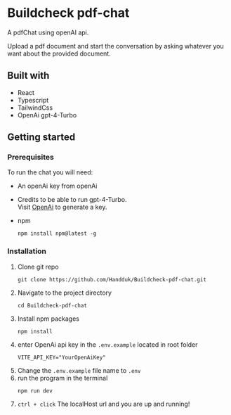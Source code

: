 # Buildcheck pdf-chat

A pdfChat using openAI api.

Upload a pdf document and start the conversation by asking whatever you want about the provided document.

## Built with

- React
- Typescript
- TailwindCss
- OpenAi gpt-4-Turbo


## Getting started

### Prerequisites
To run the chat you will need:
* An openAi key from openAi
* Credits to be able to run gpt-4-Turbo. <br/>
Visit [OpenAi](https://platform.openai.com/api-keys) to generate a key.

* npm
  ```
  npm install npm@latest -g
  ```

### Installation
1. Clone git repo
   ```
   git clone https://github.com/Handduk/Buildcheck-pdf-chat.git
   ```
2. Navigate to the project directory
   ```
   cd Buildcheck-pdf-chat
   ```
3. Install npm packages
   ```
   npm install
   ```
4. enter OpenAi api key in the `.env.example` located in root folder
   ```
   VITE_API_KEY="YourOpenAiKey"
   ```
5. Change the `.env.example` file name to `.env`
6. run the program in the terminal
   ```
   npm run dev
   ```
7. `ctrl + click` The localHost url and you are up and running!
